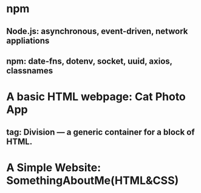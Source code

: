 # npm
## Node.js: asynchronous, event-driven, network appliations
## npm: date-fns, dotenv, socket, uuid, axios, classnames
# A basic HTML webpage: Cat Photo App
## <div> tag: Division — a generic container for a block of HTML. 

# A Simple Website: SomethingAboutMe(HTML&CSS)
